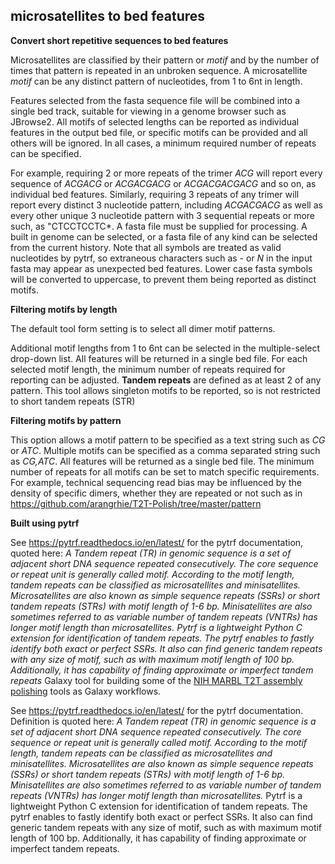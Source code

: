 ## microsatellites to bed features
 
**Convert short repetitive sequences to bed features**

Microsatellites are classified by their pattern or *motif* and by the number of times that pattern is repeated in an unbroken sequence.
A microsatellite *motif* can be any distinct pattern of nucleotides, from 1 to 6nt in length.

Features selected from the fasta sequence file will be combined into a single bed track, suitable for viewing in a genome browser such as JBrowse2.
All motifs of selected lengths can be reported as individual features in the output bed file, or specific motifs can be provided and all 
others will be ignored. In all cases, a minimum required number of repeats can be specified. 

For example, requiring 2 or more repeats of the trimer *ACG* will report every sequence of *ACGACG* or *ACGACGACG* or *ACGACGACGACG* and so on, as individual bed features.
Similarly, requiring 3 repeats of any trimer will report every distinct 3 nucleotide pattern, including *ACGACGACG* as well as every other unique 3 nucleotide pattern with 3 
sequential repeats or more such, as "CTCCTCCTC*.
A fasta file must be supplied for processing. A built in genome can be selected, or a fasta file of any kind can be selected from the current history. Note that all 
symbols are treated as valid nucleotides by pytrf, so extraneous characters such as *-* or *N* in the input fasta may appear as unexpected bed features. Lower case fasta symbols will be converted
to uppercase, to prevent them being reported as distinct motifs.

**Filtering motifs by length**

The default tool form setting is to select all dimer motif patterns. 

Additional motif lengths from 1 to 6nt can be selected in the multiple-select drop-down list. All features will be returned in a single bed file. For each selected motif length, 
the minimum number of repeats required for reporting can be adjusted. **Tandem repeats** are defined as at least 2 of any pattern. This tool allows singleton motifs to be reported,
so is not restricted to short tandem repeats (STR)

**Filtering motifs by pattern**

This option allows a motif pattern to be specified as a text string such as *CG* or *ATC*. Multiple motifs can be specified as a comma separated string such as *CG,ATC*.
All features will be returned as a single bed file.
The minimum number of repeats for all motifs can be set to match specific requirements.
For example, technical sequencing read bias may be influenced by the density of specific dimers, whether they are repeated or not
such as in https://github.com/arangrhie/T2T-Polish/tree/master/pattern

**Built using pytrf**

See https://pytrf.readthedocs.io/en/latest/ for the pytrf documentation, quoted here:
  *A Tandem repeat (TR) in genomic sequence is a set of adjacent short DNA sequence repeated consecutively. The core sequence or repeat unit is generally called motif. 
  According to the motif length, tandem repeats can be classified as microsatellites and minisatellites. Microsatellites are also known as simple sequence repeats (SSRs) 
  or short tandem repeats (STRs) with motif length of 1-6 bp. Minisatellites are also sometimes referred to as variable number of tandem repeats (VNTRs) has longer motif length than microsatellites.
  Pytrf is a lightweight Python C extension for identification of tandem repeats. The pytrf enables to fastly identify both exact or perfect SSRs.
  It also can find generic tandem repeats with any size of motif, such as with maximum motif length of 100 bp. Additionally, it has capability of finding approximate or imperfect tandem repeats*
Galaxy tool for building some of the [NIH MARBL T2T assembly polishing](https://github.com/marbl/training) tools as Galaxy workflows.

See https://pytrf.readthedocs.io/en/latest/ for the pytrf documentation. Definition is quoted here:
  *A Tandem repeat (TR) in genomic sequence is a set of adjacent short DNA sequence repeated consecutively. The core sequence or repeat unit is generally called motif. 
  According to the motif length, tandem repeats can be classified as microsatellites and minisatellites. Microsatellites are also known as simple sequence repeats (SSRs) 
  or short tandem repeats (STRs) with motif length of 1-6 bp. Minisatellites are also sometimes referred to as variable number of tandem repeats (VNTRs) has longer motif length than microsatellites.*
  Pytrf is a lightweight Python C extension for identification of tandem repeats. The pytrf enables to fastly identify both exact or perfect SSRs.
  It also can find generic tandem repeats with any size of motif, such as with maximum motif length of 100 bp. Additionally, it has capability of finding approximate or imperfect tandem repeats. 


